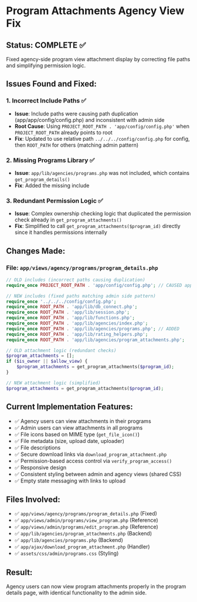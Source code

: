 # Program Attachments Agency View Fix

## Status: COMPLETE ✅

Fixed agency-side program view attachment display by correcting file paths and simplifying permission logic.

## Issues Found and Fixed:

### 1. Incorrect Include Paths ✅
- **Issue**: Include paths were causing path duplication (app/app/config/config.php) and inconsistent with admin side
- **Root Cause**: Using `PROJECT_ROOT_PATH . 'app/config/config.php'` when `PROJECT_ROOT_PATH` already points to root
- **Fix**: Updated to use relative path `../../../config/config.php` for config, then `ROOT_PATH` for others (matching admin pattern)

### 2. Missing Programs Library ✅
- **Issue**: `app/lib/agencies/programs.php` was not included, which contains `get_program_details()` 
- **Fix**: Added the missing include

### 3. Redundant Permission Logic ✅
- **Issue**: Complex ownership checking logic that duplicated the permission check already in `get_program_attachments()`
- **Fix**: Simplified to call `get_program_attachments($program_id)` directly since it handles permissions internally

## Changes Made:

### File: `app/views/agency/programs/program_details.php`
```php
// OLD includes (incorrect paths causing duplication)
require_once PROJECT_ROOT_PATH . 'app/config/config.php'; // CAUSED app/app/config/config.php

// NEW includes (fixed paths matching admin side pattern)
require_once '../../../config/config.php';
require_once ROOT_PATH . 'app/lib/db_connect.php';
require_once ROOT_PATH . 'app/lib/session.php';
require_once ROOT_PATH . 'app/lib/functions.php';
require_once ROOT_PATH . 'app/lib/agencies/index.php';
require_once ROOT_PATH . 'app/lib/agencies/programs.php'; // ADDED
require_once ROOT_PATH . 'app/lib/rating_helpers.php';
require_once ROOT_PATH . 'app/lib/agencies/program_attachments.php';
```

```php
// OLD attachment logic (redundant checks)
$program_attachments = [];
if ($is_owner || $allow_view) {
    $program_attachments = get_program_attachments($program_id);
}

// NEW attachment logic (simplified)
$program_attachments = get_program_attachments($program_id);
```

## Current Implementation Features:
- ✅ Agency users can view attachments in their programs
- ✅ Admin users can view attachments in all programs  
- ✅ File icons based on MIME type (`get_file_icon()`)
- ✅ File metadata (size, upload date, uploader)
- ✅ File descriptions
- ✅ Secure download links via `download_program_attachment.php`
- ✅ Permission-based access control via `verify_program_access()`
- ✅ Responsive design
- ✅ Consistent styling between admin and agency views (shared CSS)
- ✅ Empty state messaging with links to upload

## Files Involved:
- ✅ `app/views/agency/programs/program_details.php` (Fixed)
- ✅ `app/views/admin/programs/view_program.php` (Reference)
- ✅ `app/views/admin/programs/edit_program.php` (Reference)
- ✅ `app/lib/agencies/program_attachments.php` (Backend)
- ✅ `app/lib/agencies/programs.php` (Backend)
- ✅ `app/ajax/download_program_attachment.php` (Handler)
- ✅ `assets/css/admin/programs.css` (Styling)

## Result:
Agency users can now view program attachments properly in the program details page, with identical functionality to the admin side.
